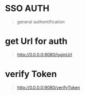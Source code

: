 # SSO AUTH
> general authentification  

# get Url for auth 

> http://0.0.0.0:9080/loginUrl

# verify Token

> http://0.0.0.0:9080/verifyToken
 
 